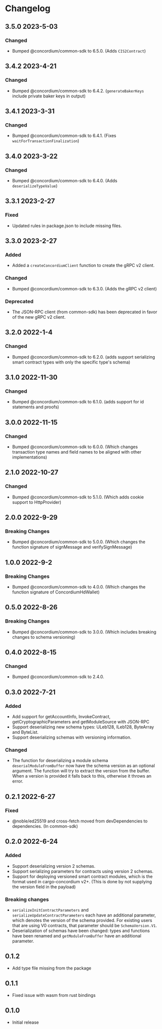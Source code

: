 # Changelog

## 3.5.0 2023-5-03

### Changed

- Bumped @concordium/common-sdk to 6.5.0. (Adds `CIS2Contract`)

## 3.4.2 2023-4-21

### Changed

- Bumped @concordium/common-sdk to 6.4.2. (`generateBakerKeys` include private baker keys in output)

## 3.4.1 2023-3-31

### Changed

- Bumped @concordium/common-sdk to 6.4.1. (Fixes `waitForTransactionFinalization`)

## 3.4.0 2023-3-22

### Changed

- Bumped @concordium/common-sdk to 6.4.0. (Adds `deserializeTypeValue`)

## 3.3.1 2023-2-27

### Fixed

- Updated rules in package.json to include missing files.

## 3.3.0 2023-2-27

### Added

- Added a `createConcordiumClient` function to create the gRPC v2 client.

### Changed

- Bumped @concordium/common-sdk to 6.3.0. (Adds the gRPC v2 client)

### Deprecated

- The JSON-RPC client (from common-sdk) has been deprecated in favor of the new gRPC v2 client.

## 3.2.0 2022-1-4

### Changed

- Bumped @concordium/common-sdk to 6.2.0. (adds support serializing smart contract types with only the specific type's schema)

## 3.1.0 2022-11-30

### Changed

- Bumped @concordium/common-sdk to 6.1.0. (adds support for id statements and proofs)

## 3.0.0 2022-11-15

### Changed

- Bumped @concordium/common-sdk to 6.0.0. (Which changes transaction type names and field names to be aligned with other implementations)

## 2.1.0 2022-10-27

### Changed

- Bumped @concordium/common-sdk to 5.1.0. (Which adds cookie support to HttpProvider)

## 2.0.0 2022-9-29

### Breaking Changes

- Bumped @concordium/common-sdk to 5.0.0. (Which changes the function signature of signMessage and verifySignMessage)

## 1.0.0 2022-9-2

### Breaking Changes

- Bumped @concordium/common-sdk to 4.0.0. (Which changes the function signature of ConcordiumHdWallet)

## 0.5.0 2022-8-26

### Breaking Changes

- Bumped @concordium/common-sdk to 3.0.0. (Which includes breaking changes to schema versioning)

## 0.4.0 2022-8-15

### Changed

- Bumped @concordium/common-sdk to 2.4.0.

## 0.3.0 2022-7-21

### Added

- Add support for getAccountInfo, InvokeContract, getCryptographicParameters and getModuleSource with JSON-RPC
- Support deserializing new schema types: ULeb128, ILeb128, ByteArray and ByteList.
- Support deserializing schemas with versioning information.

### Changed

- The function for deserializing a module schema `deserialModuleFromBuffer` now have the schema version as an optional argument. The function will try to extract the version from the buffer. When a version is provided it falls back to this, otherwise it throws an error.

## 0.2.1 2022-6-27

### Fixed

- @noble/ed25519 and cross-fetch moved from devDependencies to dependencies. (In common-sdk)

## 0.2.0 2022-6-24

### Added

- Support deserializing version 2 schemas.
- Support serializing parameters for contracts using version 2 schemas.
- Support for deploying versioned smart contract modules, which is the format used in cargo-concordium v2+. (This is done by not supplying the version field in the payload)

### Breaking changes

- `serializeInitContractParameters` and `serializeUpdateContractParameters` each have an additional parameter, which denotes the version of the schema provided. For existing users that are using V0 contracts, that parameter should be `SchemaVersion.V1`.
- Deserialization of schemas have been changed: types and functions have been renamed and `getModuleFromBuffer` have an additional parameter.

## 0.1.2

- Add type file missing from the package

## 0.1.1

-   Fixed issue with wasm from rust bindings

## 0.1.0

-   Initial release
